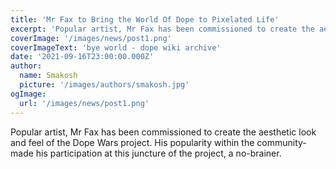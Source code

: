 ```yaml
---
title: 'Mr Fax to Bring the World Of Dope to Pixelated Life'
excerpt: 'Popular artist, Mr Fax has been commissioned to create the aesthetic look and feel of the Dope Wars project. His popularity within the community-made his participation at this juncture of the project, a no-brainer.'
coverImage: '/images/news/post1.png'
coverImageText: 'bye world - dope wiki archive'
date: '2021-09-16T23:00:00.000Z'
author:
  name: Smakosh
  picture: '/images/authors/smakosh.jpg'
ogImage:
  url: '/images/news/post1.png'
---
```


Popular artist, Mr Fax has been commissioned to create the aesthetic look and feel of the Dope Wars project. His popularity within the community-made his participation at this juncture of the project, a no-brainer.